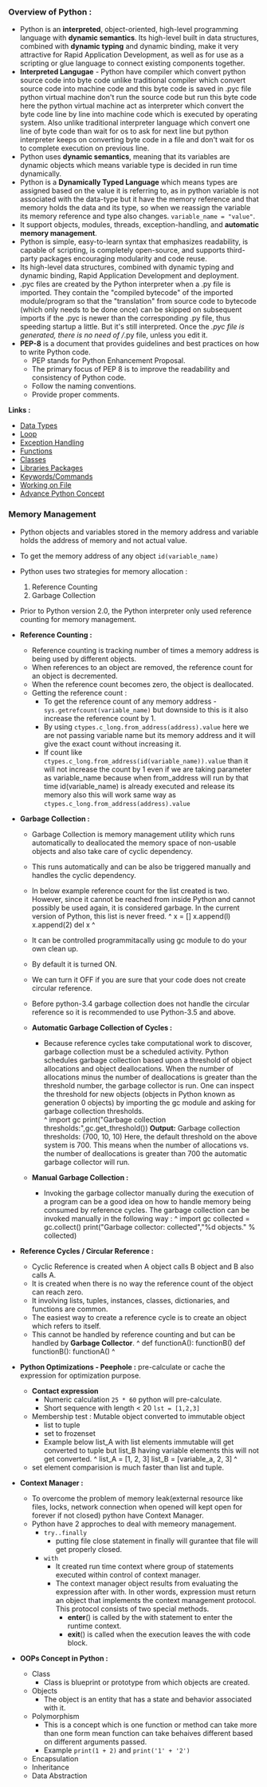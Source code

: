### Overview of Python :
-  Python is an **interpreted**, object-oriented, high-level programming language with **dynamic semantics**. Its high-level built in data structures, combined with **dynamic typing** and dynamic binding, make it very attractive for Rapid Application Development, as well as for use as a scripting or glue language to connect existing components together.
- **Interpreted Langugae** - Python have compiler which convert python source code into byte code unlike traditional compiler which convert source code into machine code and this byte code is saved in .pyc file python virtual machine don't run the source code but run this byte code here the python virtual machine act as interpreter which convert the byte code line by line into machine code which is executed by operating system. Also unlike traditional interpreter language which convert one line of byte code than wait for os to ask for next line but python interpreter keeps on converting byte code in a file and don't wait for os to complete execution on previous line.
-  Python uses **dynamic semantics**, meaning that its variables are dynamic objects which means variable type is decided in run time dynamically.
- Python is a **Dynamically Typed Language** which means types are assigned based on the value it is referring to, as in python variable is not associated with the data-type but it have the memory reference and that memory holds the data and its type, so when we reassign the variable its memory reference and type also changes. `variable_name = "value"`.
- It support objects, modules, threads, exception-handling, and **automatic memory management**.
- Python is simple, easy-to-learn syntax that emphasizes readability, is capable of scripting, is completely open-source, and supports third-party packages encouraging modularity and code reuse.
- Its high-level data structures, combined with dynamic typing and dynamic binding, Rapid Application Development and deployment.
- .pyc files are created by the Python interpreter when a .py file is imported. They contain the "compiled bytecode" of the imported module/program so that the "translation" from source code to bytecode (which only needs to be done once) can be skipped on subsequent imports if the .pyc is newer than the corresponding .py file, thus speeding startup a little. But it's still interpreted. Once the *.pyc file is generated, there is no need of /*.py file, unless you edit it.
-  **PEP-8** is a document that provides guidelines and best practices on how to write Python code.
   -  PEP stands for Python Enhancement Proposal.
   -  The primary focus of PEP 8 is to improve the readability and consistency of Python code.
   -  Follow the naming conventions.
   -  Provide proper comments.

**Links :**  
- [Data Types](DataTypes/notes.md)  
- [Loop](loop.md)  
- [Exception Handling](exception_handling.md)  
- [Functions](functions.md)  
- [Classes](class.md)  
- [Libraries Packages](libraries.md)    
- [Keywords/Commands](commands.md)  
- [Working on File](working_on_files.md)  
- [Advance Python Concept](advance_python.md)  

### Memory Management

-  Python objects and variables stored in the memory address and variable holds the address of memory and not actual value.
-  To get the memory address of any object `id(variable_name)`
-  Python uses two strategies for memory allocation :
   1.  Reference Counting
   1.  Garbage Collection
-  Prior to Python version 2.0, the Python interpreter only used reference counting for memory management.
-  **Reference Counting :**
   -  Reference counting is tracking number of times a memory address is being used by different objects.
   -  When references to an object are removed, the reference count for an object is decremented.
   -  When the reference count becomes zero, the object is deallocated.
   -  Getting the reference count :
      -  To get the reference count of any memory address - `sys.getrefcount(variable_name)` but downside to this is it also increase the reference count by 1.
      -  By using `ctypes.c_long.from_address(address).value` here we are not passing variable name but its memory address and it will give the exact count without increasing it.
      -  If count like `ctypes.c_long.from_address(id(variable_name)).value` than it will not increase the count by 1 even if we are taking parameter as variable_name because when from_address will run by that time id(variable_name) is already executed and release its memory also this will work same way as `ctypes.c_long.from_address(address).value`
-  **Garbage Collection :**
   -  Garbage Collection is memory management utility which runs automatically to deallocated the memory space of non-usable objects and also take care of cyclic dependency.
   -  This runs automatically and can be also be triggered manually and handles the cyclic dependency.
   -  In below example reference count for the list created is two. However, since it cannot be reached from inside Python and cannot possibly be used again, it is considered garbage. In the current version of Python, this list is never freed.
^
    x = []
    x.append(l)
    x.append(2)
    del x
^
   -  It can be controlled programmitacally using gc module to do your own clean up.
   -  By default it is turned ON.
   -  We can turn it OFF if you are sure that your code does not create circular reference.
   -  Before python-3.4 garbage collection does not handle the circular reference so it is recommended to use Python-3.5 and above.
   -  **Automatic Garbage Collection of Cycles :**
      -  Because reference cycles take computational work to discover, garbage collection must be a scheduled activity. Python schedules garbage collection based upon a threshold of object allocations and object deallocations. When the number of allocations minus the number of deallocations is greater than the threshold number, the garbage collector is run. One can inspect the threshold for new objects (objects in Python known as generation 0 objects) by importing the gc module and asking for garbage collection thresholds.\
^
    import gc
    print("Garbage collection thresholds:",gc.get_threshold())
    **Output:**
    Garbage collection thresholds: (700, 10, 10)
    Here, the default threshold on the above system is 700. This means when the number of allocations vs. the number of deallocations is greater than 700 the automatic garbage collector will run.
    
   -  **Manual Garbage Collection :**
      -  Invoking the garbage collector manually during the execution of a program can be a good idea on how to handle memory being consumed by reference cycles. 
The garbage collection can be invoked manually in the following way :
^
    import gc
    collected = gc.collect()
    print("Garbage collector: collected","%d objects." % collected)
    
-  **Reference Cycles / Circular Reference :**
   -  Cyclic Reference is created when A object calls B object and B also calls A.
   -  It is created when there is no way the reference count of the object can reach zero.
   -  It involving lists, tuples, instances, classes, dictionaries, and functions are common.
   -  The easiest way to create a reference cycle is to create an object which refers to itself.
   -  This cannot be handled by reference counting and but can be handled by **Garbage Collector**.
^
    def functionA():
        functionB()
    def functionB():
        functionA()
^
    
-  **Python Optimizations - Peephole :** pre-calculate or cache the expression for optimization purpose.
   -  **Contact expression**
      -  Numeric calculation `25 * 60` python will pre-calculate.
      -  Short sequence with length < 20 `lst = [1,2,3]`
   -  Membership test : Mutable object converted to immutable object
      -  list to tuple
      -  set to frozenset
      -  Example below list_A with list elements immutable will get converted to tuple but list_B having variable elements this will not get converted.
^
    list_A = [1, 2, 3]
    list_B = [variable_a, 2, 3]
^
   -  set element comparision is much faster than list and tuple.

-  **Context Manager :**
   -  To overcome the problem of memory leak(external resource like files, locks, network connection when opened will kept open for forever if not closed) python have Context Manager.
   -  Python have 2 approches to deal with memeory management.
      -  `try..finally`
         -  putting file close statement in finally will gurantee that file will get properly closed.
      -  `with`
         -  It created run time context where group of statements executed within control of context manager.
         -  The context manager object results from evaluating the expression after with. In other words, expression must return an object that implements the context management protocol. This protocol consists of two special methods.
            -  __enter__() is called by the with statement to enter the runtime context.
            -  __exit__() is called when the execution leaves the with code block.

-  **OOPs Concept in Python :**
   -  Class
      -  Class is blueprint or prototype from which objects are created.
   -  Objects
      -  The object is an entity that has a state and behavior associated with it. 
   -  Polymorphism
      -  This is a concept which is one function or method can take more than one form mean function can take behaives different based on different arguments passed.
      -  Example `print(1 + 2)` and `print('1' + '2')`
   -  Encapsulation
   -  Inheritance
   -  Data Abstraction
